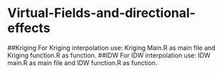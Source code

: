 # Virtual-Fields-and-directional-effects
##Kriging
For Kriging interpolation use: Kriging Main.R as main file and Kriging function.R as function. 
##IDW
For IDW interpolation use: IDW main.R as main file and IDW function.R as function. 
